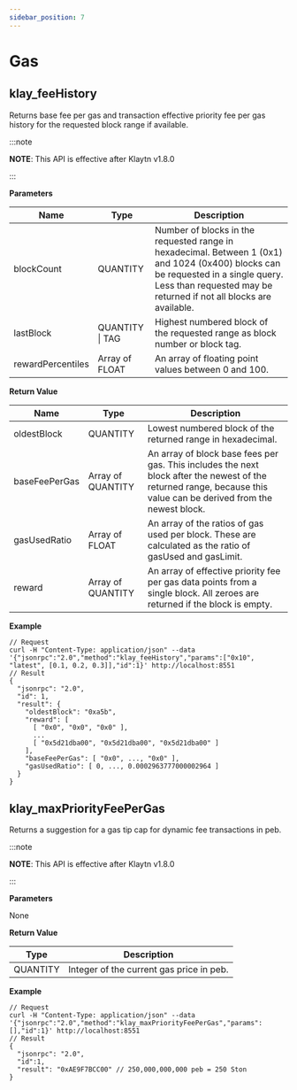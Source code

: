 ```yaml
---
sidebar_position: 7
---
```


# Gas

## klay_feeHistory<a id="klay_feehistory"></a>

Returns base fee per gas and transaction effective priority fee per gas history for the requested block range if available.

:::note

**NOTE**: This API is effective after Klaytn v1.8.0

:::

**Parameters**

| Name               | Type                | Description                                                                                                                                                                                                                  |
|--------------------|---------------------|------------------------------------------------------------------------------------------------------------------------------------------------------------------------------------------------------------------------------|
| blockCount         | QUANTITY            | Number of blocks in the requested range in hexadecimal. Between 1 (0x1) and 1024 (0x400) blocks can be requested in a single query. Less than requested may be returned if not all blocks are available.  |
| lastBlock          | QUANTITY &#124; TAG | Highest numbered block of the requested range as block number or block tag.                                                                                                                                                  |
| rewardPercentiles  | Array of FLOAT      | An array of floating point values between 0 and 100.                                                                                                                                                                             |


**Return Value**

| Name          | Type              | Description                                                                                                                                                        |
|---------------|-------------------|--------------------------------------------------------------------------------------------------------------------------------------------------------------------|
| oldestBlock   | QUANTITY          | Lowest numbered block of the returned range in hexadecimal.                                                                                       |
| baseFeePerGas | Array of QUANTITY | An array of block base fees per gas. This includes the next block after the newest of the returned range, because this value can be derived from the newest block. |
| gasUsedRatio  | Array of FLOAT    | An array of the ratios of gas used per block. These are calculated as the ratio of gasUsed and gasLimit.                                                                      |
| reward        | Array of QUANTITY | An array of effective priority fee per gas data points from a single block. All zeroes are returned if the block is empty.                                         |


**Example**

```shell
// Request
curl -H "Content-Type: application/json" --data '{"jsonrpc":"2.0","method":"klay_feeHistory","params":["0x10", "latest", [0.1, 0.2, 0.3]],"id":1}' http://localhost:8551
// Result
{
  "jsonrpc": "2.0",
  "id": 1,
  "result": {
    "oldestBlock": "0xa5b",
    "reward": [
      [ "0x0", "0x0", "0x0" ],
      ...
      [ "0x5d21dba00", "0x5d21dba00", "0x5d21dba00" ]
    ],
    "baseFeePerGas": [ "0x0", ..., "0x0" ],
    "gasUsedRatio": [ 0, ..., 0.0002963777000002964 ]
  }
}
```


## klay_maxPriorityFeePerGas <a id="klay_maxpriorityfeepergas"></a>

Returns a suggestion for a gas tip cap for dynamic fee transactions in peb.

:::note

**NOTE**: This API is effective after Klaytn v1.8.0

:::

**Parameters**

None

**Return Value**

| Type       | Description                                |
|------------|--------------------------------------------|
| QUANTITY   | Integer of the current gas price in peb.   |

**Example**

```shell
// Request
curl -H "Content-Type: application/json" --data '{"jsonrpc":"2.0","method":"klay_maxPriorityFeePerGas","params":[],"id":1}' http://localhost:8551
// Result
{
  "jsonrpc": "2.0",
  "id":1,
  "result": "0xAE9F7BCC00" // 250,000,000,000 peb = 250 Ston
}
```